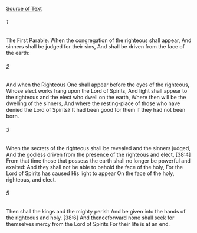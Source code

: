 [Source of Text](https://github.com/scrollmapper/bible_databases_deuterocanonical)

###### 1
The First Parable. When the congregation of the righteous shall appear, And sinners shall be judged for their sins, And shall be driven from the face of the earth:

###### 2
And when the Righteous One shall appear before the eyes of the righteous, Whose elect works hang upon the Lord of Spirits, And light shall appear to the righteous and the elect who dwell on the earth, Where then will be the dwelling of the sinners, And where the resting-place of those who have denied the Lord of Spirits? It had been good for them if they had not been born.

###### 3
When the secrets of the righteous shall be revealed and the sinners judged, And the godless driven from the presence of the righteous and elect, [38:4] From that time those that possess the earth shall no longer be powerful and exalted:
And they shall not be able to behold the face of the holy, For the Lord of Spirits has caused His light to appear On the face of the holy, righteous, and elect.

###### 5
Then shall the kings and the mighty perish And be given into the hands of the righteous and holy. [38:6] And thenceforward none shall seek for themselves mercy from the Lord of Spirits For their life is at an end.